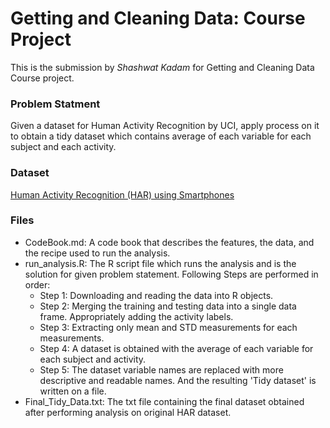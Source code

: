 # Getting and Cleaning Data: Course Project

This is the submission by *Shashwat Kadam* for Getting and Cleaning Data Course project. 

### Problem Statment
Given a dataset for Human Activity Recognition by UCI, apply process on it to obtain a tidy dataset which contains average of each variable for each subject and each activity.

### Dataset
[Human Activity Recognition (HAR) using Smartphones](http://archive.ics.uci.edu/ml/datasets/Human+Activity+Recognition+Using+Smartphones)

### Files
- CodeBook.md: A code book that describes the features, the data, and the recipe used to run the analysis.
- run_analysis.R: The R script file which runs the analysis and is the solution for given problem statement.
Following Steps are performed in order:
    - Step 1: Downloading and reading the data into R objects.
    - Step 2: Merging the training and testing data into a single data frame. Appropriately adding the activity labels.
    - Step 3: Extracting only mean and STD measurements for each measurements.
    - Step 4: A dataset is obtained with the average of each variable for each subject and activity.
    - Step 5: The dataset variable names are replaced with more descriptive and readable names. And the resulting 'Tidy dataset' is written on a file.
- Final_Tidy_Data.txt: The txt file containing the final dataset obtained after performing analysis on original HAR dataset.
